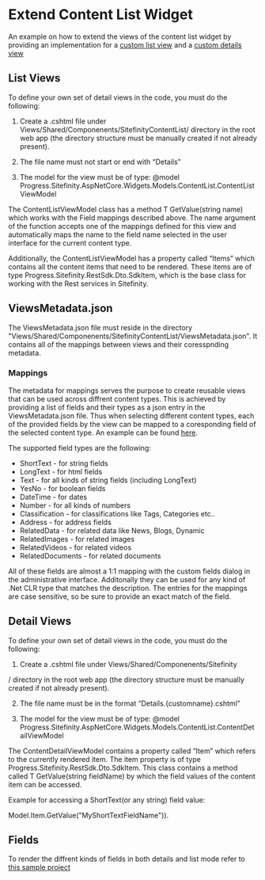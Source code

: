 # Extend Content List Widget
An example on how to extend the views of the content list widget by providing an implementation for a [custom list view](./Views/Shared/Components/SitefinityContentList/CardsListCustom.cshtml) and a [custom details view](./Views/Shared/Components/SitefinityContentList/Details.Custom.cshtml)

## List Views

To define your own set of detail views in the code, you must do the following:

1. Create a .cshtml file under Views/Shared/Componenents/SitefinityContentList/ directory in the root web app (the directory structure must be manually created if not already present).

2. The file name must not start or end with “Details”

3. The model for the view must be of type:
@model Progress.Sitefinity.AspNetCore.Widgets.Models.ContentList.ContentListViewModel

The ContentListViewModel class has a method T GetValue<T>(string name) which works with the Field mappings described above. The name argument of the function accepts one of the mappings defined for this view and automatically maps the name to the field name selected in the user interface for the current content type.

Additionally, the ContentListViewModel has a property called “Items” which contains all the content items that need to be rendered. These items are of type Progress.Sitefinity.RestSdk.Dto.SdkItem, which is the base class for working with the Rest services in Sitefinity.

## ViewsMetadata.json

The ViewsMetadata.json file must reside in the directory "Views/Shared/Componenents/SitefinityContentList/ViewsMetadata.json". It contains all of the mappings between views and their coresspnding metadata.

### Mappings
The metadata for mappings serves the purpose to create reusable views that can be used across diffrent content types. This is achieved by providing a list of fields and their types as a json entry in the ViewsMetadata.json file. Thus when selecting different content types, each of the provided fields by the view can be mapped to a coresponding field of the selected content type. An example can be found [here](./Views/Shared/Components/SitefinityContentList/ViewsMetaData.json).

The supported field types are the following:
* ShortText - for string fields
* LongText - for html fields
* Text - for all kinds of string fields (including LongText)
* YesNo - for boolean fields
* DateTime - for dates
* Number - for all kinds of numbers
* Classification - for classifications like Tags, Categories etc..
* Address - for address fields
* RelatedData - for related data like News, Blogs, Dynamic
* RelatedImages - for related images
* RelatedVideos - for related videos
* RelatedDocuments - for related documents

All of these fields are almost a 1:1 mapping with the custom fields dialog in the administrative interface. Additonally they can be used for any kind of .Net CLR type that matches the description. The entries for the mappings are case sensitive, so be sure to provide an exact match of the field.

## Detail Views

To define your own set of detail views in the code, you must do the following:

1. Create a .cshtml file under Views/Shared/Componenents/Sitefinity
  
  
  
  
  / directory in the root web app (the directory structure must be manually created if not already present).

2. The file name must be in the format “Details.{customname}.cshtml”

3. The model for the view must be of type:
@model Progress.Sitefinity.AspNetCore.Widgets.Models.ContentList.ContentDetailViewModel

The ContentDetailViewModel contains a property called “Item” which refers to the currently rendered item. The item property is of type Progress.Sitefinity.RestSdk.Dto.SdkItem. This class contains a method called T GetValue<T>(string fieldName) by which the field values of the content item can be accessed.

Example for accessing a ShortText(or any string) field value:

Model.Item.GetValue<string>("MyShortTextFieldName")).

## Fields

To render the diffrent kinds of fields in both details and list mode refer to [this sample project](../all-fields/Views/Shared/Fields)
